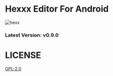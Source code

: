 # Hexxx Editor For Android
![hexx](https://github.com/user-attachments/assets/b262a564-fdae-4831-87fd-8d03c834c723)

<h3 id="version">Latest Version: v0.9.0</h3>

# LICENSE
[GPL-2.0](LICENSE)
